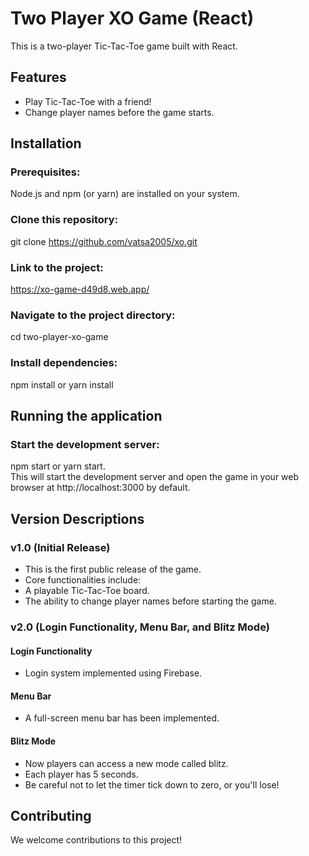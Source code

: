 # Two Player XO Game (React)

This is a two-player Tic-Tac-Toe game built with React.

## Features

- Play Tic-Tac-Toe with a friend!
- Change player names before the game starts.

## Installation

### Prerequisites:

Node.js and npm (or yarn) are installed on your system.

### Clone this repository:

git clone https://github.com/vatsa2005/xo.git

### Link to the project:

https://xo-game-d49d8.web.app/

### Navigate to the project directory:

cd two-player-xo-game

### Install dependencies:

npm install or yarn install

## Running the application

### Start the development server:

npm start or yarn start.\
This will start the development server and open the game in your web browser at http://localhost:3000 by default.

## Version Descriptions

### v1.0 (Initial Release)

- This is the first public release of the game.
- Core functionalities include:
- A playable Tic-Tac-Toe board.
- The ability to change player names before starting the game.


### v2.0 (Login Functionality, Menu Bar, and Blitz Mode)
#### Login Functionality
- Login system implemented using Firebase.

#### Menu Bar
- A full-screen menu bar has been implemented.

#### Blitz Mode
- Now players can access a new mode called blitz.
- Each player has 5 seconds.
- Be careful not to let the timer tick down to zero, or you'll lose!



## Contributing

We welcome contributions to this project!

